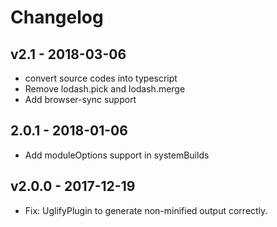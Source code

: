 # Changelog

## v2.1 - 2018-03-06
- convert source codes into typescript
- Remove lodash.pick and lodash.merge 
- Add browser-sync support

## 2.0.1 - 2018-01-06
- Add moduleOptions support in systemBuilds

## v2.0.0 - 2017-12-19
- Fix: UglifyPlugin to generate non-minified output correctly.
